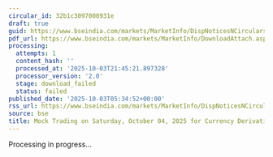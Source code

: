 ```yaml
---
circular_id: 32b1c3097008931e
draft: true
guid: https://www.bseindia.com/markets/MarketInfo/DispNoticesNCirculars.aspx?Noticeid={8EF1DC96-C6D3-4248-BB3D-B32E3A26C887}&noticeno=20251003-4&dt=10/03/2025&icount=4&totcount=73&flag=0
pdf_url: https://www.bseindia.com/markets/MarketInfo/DownloadAttach.aspx?id=20251003-4&attachedId=
processing:
  attempts: 1
  content_hash: ''
  processed_at: '2025-10-03T21:45:21.897328'
  processor_version: '2.0'
  stage: download_failed
  status: failed
published_date: '2025-10-03T05:34:52+00:00'
rss_url: https://www.bseindia.com/markets/MarketInfo/DispNoticesNCirculars.aspx?Noticeid={8EF1DC96-C6D3-4248-BB3D-B32E3A26C887}&noticeno=20251003-4&dt=10/03/2025&icount=4&totcount=73&flag=0
source: bse
title: Mock Trading on Saturday, October 04, 2025 for Currency Derivatives segment
---
```


Processing in progress...